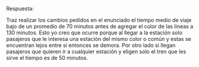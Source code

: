 Respuesta:

Traz realizar los cambios pedidos en el enunciado el tiempo medio de viaje bajo de un promedio de 70 minutos antes de agregar el color de las lineas a 130 minutos. Esto yo creo que ocurre porque al llegar a la estación solo pasajeros que le interesa una estación del mismo color o común y estas se encuentran lejos entre si entonces se demora. Por otro lado si llegan pasajeros que quieren ir a cualquier estación y eligen solo el tren que les sirve el tiempo es de 50 minutos.
